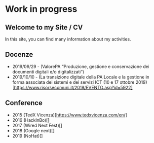 # Work in progress

## Welcome to my Site / CV

In this site, you can find many information about my activities.

## Docenze
* 2019/09/29 - (ValorePA “Produzione, gestione e conservazione dei documenti digitali e/o digitalizzati”)
* 2019/10/10 - (La transizione digitale della PA Locale e la gestione in forma associata dei sistemi e dei servizi ICT (10 e 17 ottobre 2019)[https://www.risorsecomuni.it/2018/EVENTO.asp?id=5922]


## Conference
* 2015 (TedX Vicenza)[https://www.tedxvicenza.com/en/]
* 2016 (HackInBo)[]
* 2017 (Wired Next Fest)[]
* 2018 (Google next)[]
* 2019 (NoHat)[]
